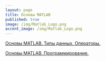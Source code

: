 ```yaml
---
layout: page
title: Основы MATLAB
published: true
image: /img/Matlab_Logo.png
accent_image: /img/Matlab_Logo.png
---
```


[Основы MATLAB. Типы данных. Операторы.](https://github.com/Kidinnu/mbs/blob/master/presentations/Part_1_v2_e.pdf)

[Основы MATLAB. Программирование. ](https://github.com/Kidinnu/mbs/blob/master/presentations/Part_1_v2_e.pdf)
